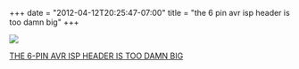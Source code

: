 ﻿+++
date = "2012-04-12T20:25:47-07:00"
title = "the 6 pin avr isp header is too damn big"
+++

 ![](http://67.media.tumblr.com/tumblr_m2eev0H27C1qly645o1_400.jpg)  

[THE 6-PIN AVR ISP HEADER IS TOO DAMN
BIG](http://memegenerator.net/instance/18448685)

